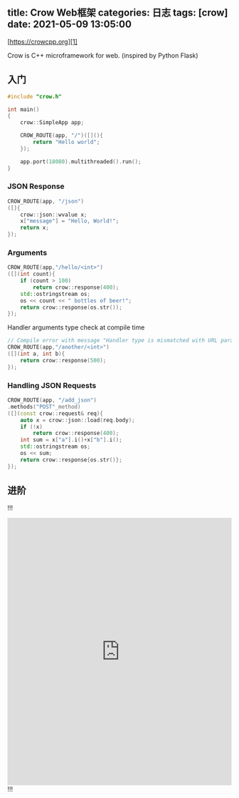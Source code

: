 title: Crow Web框架
categories: 日志
tags: [crow]
date: 2021-05-09 13:05:00
---
[https://crowcpp.org][1]

Crow is C++ microframework for web. (inspired by Python Flask)

## 入门

``` c++
#include "crow.h"

int main()
{
    crow::SimpleApp app;

    CROW_ROUTE(app, "/")([](){
        return "Hello world";
    });

    app.port(18080).multithreaded().run();
}
```

### JSON Response

``` c++
CROW_ROUTE(app, "/json")
([]{
    crow::json::wvalue x;
    x["message"] = "Hello, World!";
    return x;
});
```

### Arguments

``` c++
CROW_ROUTE(app,"/hello/<int>")
([](int count){
    if (count > 100)
        return crow::response(400);
    std::ostringstream os;
    os << count << " bottles of beer!";
    return crow::response(os.str());
});
```

Handler arguments type check at compile time

``` c++
// Compile error with message "Handler type is mismatched with URL paramters"
CROW_ROUTE(app,"/another/<int>")
([](int a, int b){
    return crow::response(500);
});
```

### Handling JSON Requests

``` c++
CROW_ROUTE(app, "/add_json")
.methods("POST"_method)
([](const crow::request& req){
    auto x = crow::json::load(req.body);
    if (!x)
        return crow::response(400);
    int sum = x["a"].i()+x["b"].i();
    std::ostringstream os;
    os << sum;
    return crow::response{os.str()};
});
```

<!--more-->

## 进阶

!!!
<iframe style="width:100%; height:600px; border:0px" src="https://crowcpp.org/guides/app/"></iframe>
!!!

  [1]: https://crowcpp.org/